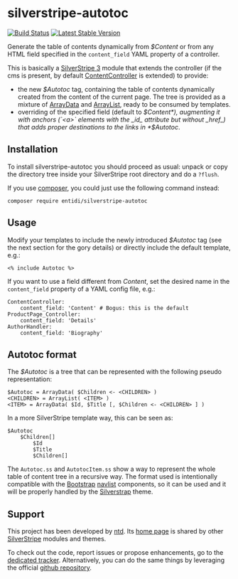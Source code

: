 silverstripe-autotoc
====================
[![Build Status](https://travis-ci.org/ntd/silverstripe-autotoc.svg?branch=master)](https://travis-ci.org/ntd/silverstripe-autotoc)
[![Latest Stable Version](https://poser.pugx.org/entidi/silverstripe-autotoc/v/stable)](https://packagist.org/packages/entidi/silverstripe-autotoc)

Generate the table of contents dynamically from *$Content* or from any
HTML field specified in the `content_field` YAML property of a
controller.

This is basically a [SilverStripe 3](http://www.silverstripe.org/)
module that extends the controller (if the cms is present, by default
[ContentController](http://api.silverstripe.org/3.0/class-ContentController.html)
is extended) to provide:

* the new *$Autotoc* tag, containing the table of contents dynamically
  created from the content of the current page. The tree is provided as
  a mixture of
  [ArrayData](http://api.silverstripe.org/3.0/class-ArrayData.html) and
  [ArrayList](http://api.silverstripe.org/3.0/class-ArrayList.html),
  ready to be consumed by templates.
* overriding of the specified field (default to *$Content*), augmenting
  it with anchors (`<a>` elements with the _id_ attribute but without
  _href_) that adds proper destinations to the links in *$Autotoc*.

Installation
------------

To install silverstripe-autotoc you should proceed as usual: unpack or
copy the directory tree inside your SilverStripe root directory and do a
`?flush`.

If you use [composer](https://getcomposer.org/), you could just use the
following command instead:

    composer require entidi/silverstripe-autotoc

Usage
-----

Modify your templates to include the newly introduced *$Autotoc* tag
(see the next section for the gory details) or directly include the
default template, e.g.:

    <% include Autotoc %>

If you want to use a field different from *Content*, set the desired
name in the `content_field` property of a YAML config file, e.g.:

    ContentController:
        content_field: 'Content' # Bogus: this is the default
    ProductPage_Controller:
        content_field: 'Details'
    AuthorHandler:
        content_field: 'Biography'

Autotoc format
--------------

The *$Autotoc* is a tree that can be represented with the following
pseudo representation:

    $Autotoc = ArrayData( $Children <- <CHILDREN> )
    <CHILDREN> = ArrayList( <ITEM> )
    <ITEM> = ArrayData( $Id, $Title [, $Children <- <CHILDREN> ] )

In a more SilverStripe template way, this can be seen as:

    $Autotoc
        $Children[]
            $Id
            $Title
            $Children[]

The `Autotoc.ss` and `AutotocItem.ss` show a way to represent the whole
table of content tree in a recursive way. The format used is
intentionally compatible with the [Bootstrap](http://getbootstrap.com/)
[navlist](http://getbootstrap.com/components/#nav) components, so it can
be used and it will be properly handled by the
[Silverstrap](http://dev.entidi.com/p/silverstrap/) theme.

Support
-------

This project has been developed by [ntd](mailto:ntd@entidi.it). Its
[home page](http://silverstripe.entidi.com/) is shared by other
[SilverStripe](http://www.silverstripe.org/) modules and themes.

To check out the code, report issues or propose enhancements, go to the
[dedicated tracker](http://dev.entidi.com/p/silverstripe-autotoc).
Alternatively, you can do the same things by leveraging the official
[github repository](https://github.com/ntd/silverstripe-autotoc).
